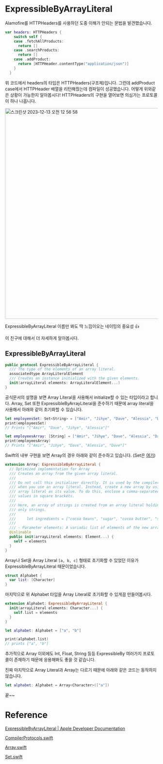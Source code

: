 # ****ExpressibleByArrayLiteral****

Alamofire를 HTTPHeaders를 사용하던 도중 이해가 안되는 문법을 발견했습니다.

```swift
var headers: HTTPHeaders {
    switch self {
    case .fetchAllProducts:
      return []
    case .searchProducts:
      return []
    case .addProduct:
      return [HTTPHeader.contentType("application/json")]
    }
  }
```

위 코드에서 headers의 타입은 HTTPHeaders(구조체)입니다. 그런데 addProduct case에서 HTTPHeader 배열을 리턴해줬는데 컴파일이 성공했습니다.
어떻게 위와같은 상황이 가능한지 알아봅시다!
HTTPHeaders의 구현을 열어보면 의심가는 프로토콜이 하나 나옵니다.

<img width="694" alt="스크린샷 2023-12-13 오전 12 56 58" src="https://github.com/lxodud/UnderTheSwift/assets/85005933/887f5ae0-9784-4c70-a650-241990f3aca2">  

ExpressibleByArrayLiteral 이름만 봐도 딱 느낌이오는 네이밍의 중요성 👍

이 친구에 대해서 더 자세하게 알아봅시다.

## ExpressibleByArrayLiteral

```swift
public protocol ExpressibleByArrayLiteral {
  /// The type of the elements of an array literal.
  associatedtype ArrayLiteralElement
  /// Creates an instance initialized with the given elements.
  init(arrayLiteral elements: ArrayLiteralElement...)
}
```

공식문서의 설명을 보면 Array Literal을 사용해서 initialize할 수 있는 타입이라고 합니다.
Array, Set 또한 ExpressibleByArrayLiteral을 준수하기 때문에 array literal을 사용해서 아래와 같이 초기화할 수 있습니다.

```swift
let employeesSet: Set<String> = ["Amir", "Jihye", "Dave", "Alessia", "Dave"]
print(employeesSet)
// Prints "["Amir", "Dave", "Jihye", "Alessia"]"

let employeesArray: [String] = ["Amir", "Jihye", "Dave", "Alessia", "Dave"]
print(employeesArray)
// Prints "["Amir", "Jihye", "Dave", "Alessia", "Dave"]"
```

Swift의 내부 구현을 보면 Array의 경우 아래와 같이 준수하고 있습니다. (Set은 [여기](https://github.com/apple/swift/blob/main/stdlib/public/core/Set.swift))

```swift
extension Array: ExpressibleByArrayLiteral {
  // Optimized implementation for Array
  /// Creates an array from the given array literal.
  ///
  /// Do not call this initializer directly. It is used by the compiler
  /// when you use an array literal. Instead, create a new array by using an
  /// array literal as its value. To do this, enclose a comma-separated list of
  /// values in square brackets.
  ///
  /// Here, an array of strings is created from an array literal holding
  /// only strings.
  ///
  ///     let ingredients = ["cocoa beans", "sugar", "cocoa butter", "salt"]
  ///
  /// - Parameter elements: A variadic list of elements of the new array.
  @inlinable
  public init(arrayLiteral elements: Element...) {
    self = elements
  }
}
```

Array나 Set을 Array Literal `[a, b, c]` 형태로 초기화할 수 있었던 이유가 ExpressibleByArrayLiteral 때문이었습니다.

```swift
struct Alphabet {
  var list: [Character]
}
```

마지막으로 위 Alphabet 타입을 Array Literal로 초기화할 수 있게끔 만들어봅시다.

```swift
extension Alphabet: ExpressibleByArrayLiteral {
  init(arrayLiteral elements: Character...) {
    self.list = elements
  }
}

let alphabet: Alphabet = ["a", "b"]

print(alphabet.list)
// prints ["a", "b"]
```

추가적으로 Array 이외에도 Int, Float, String 등등 ExpressibleBy 여러가지 프로토콜이 존재하기 때문에 응용해봐도 좋을 것 같습니다.

진짜 마지막으로 Array Literal과 Array는 다르기 때문에 아래와 같은 코드는 동작하지 않습니다.

```swift
let alphabet: Alphabet = Array<Character>(["a"])
```

끝~~

# Reference
[ExpressibleByArrayLiteral | Apple Developer Documentation](https://developer.apple.com/documentation/swift/expressiblebyarrayliteral)

[CompilerProtocols.swift](https://github.com/apple/swift/blob/main/stdlib/public/core/CompilerProtocols.swift)

[Array.swift](https://github.com/apple/swift/blob/main/stdlib/public/core/Array.swift)

[Set.swift](https://github.com/apple/swift/blob/main/stdlib/public/core/Set.swift)
